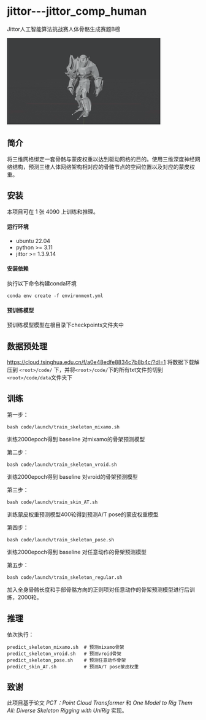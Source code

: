# jittor---jittor_comp_human
Jittor人工智能算法挑战赛人体骨骼生成赛题B榜

![效果](visualize.gif)

## 简介

将三维网格绑定一套骨骼与蒙皮权重以达到驱动网格的目的。使用三维深度神经网络结构，预测三维人体网络架构相对应的骨骼节点的空间位置以及对应的蒙皮权重。

## 安装 

本项目可在 1 张 4090 上训练和推理。

#### 运行环境
- ubuntu 22.04 
- python >= 3.11
- jittor >= 1.3.9.14

#### 安装依赖
执行以下命令构建conda环境
```
conda env create -f environment.yml
```

#### 预训练模型
预训练模型模型在根目录下checkpoints文件夹中

## 数据预处理
https://cloud.tsinghua.edu.cn/f/a0e48edfe8834c7b8b4c/?dl=1
将数据下载解压到 `<root>/code/` 下，并将`<root>/code/`下的所有txt文件剪切到`<root>/code/data`文件夹下

## 训练
第一步：
```
bash code/launch/train_skeleton_mixamo.sh
```
训练2000epoch得到 baseline 对mixamo的骨架预测模型
    
第二步：
```
bash code/launch/train_skeleton_vroid.sh
```
训练2000epoch得到 baseline 对vroid的骨架预测模型
    
第三步：
```
bash code/launch/train_skin_AT.sh
```
训练蒙皮权重预测模型400轮得到预测A/T pose的蒙皮权重模型

第四步：
```
bash code/launch/train_skeleton_pose.sh
```
训练2000epoch得到 baseline 对任意动作的骨架预测模型

第五步：
```
bash code/launch/train_skeleton_regular.sh
```
加入全身骨骼长度和手部骨骼方向的正则项对任意动作的骨架预测模型进行后训练，2000轮。
    

## 推理

依次执行：
```
predict_skeleton_mixamo.sh  # 预测mixamo骨架
predict_skeleton_vroid.sh   # 预测vroid骨架
predict_skeleton_pose.sh    # 预测任意动作骨架
predict_skin_AT.sh          # 预测A/T pose蒙皮权重
```

## 致谢

此项目基于论文 *PCT：Point Cloud Transformer* 和 *One Model to Rig Them All: Diverse Skeleton Rigging with UniRig* 实现。
